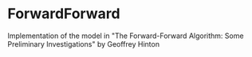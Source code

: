 # ForwardForward
Implementation of the model in "The Forward-Forward Algorithm: Some Preliminary Investigations" by Geoffrey Hinton

